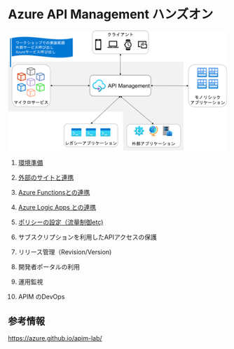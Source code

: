 # Azure API Management ハンズオン

<img src="images/api-target.png" alt="API連携のターゲット" width="500px">

1. [環境準備](setup-apim.md)
2. [外部のサイトと連携](api-simple.md)
3. [Azure Functionsとの連携](api-function.md)
4. [Azure Logic Apps との連携](api-logicapp.md)

5. [ポリシーの設定（流量制御etc)](api-policy.md)
6. サブスクリプションを利用したAPIアクセスの保護
7. リリース管理（Revision/Version)

8. 開発者ポータルの利用

9. 運用監視

10. APIM のDevOps


## 参考情報
https://azure.github.io/apim-lab/